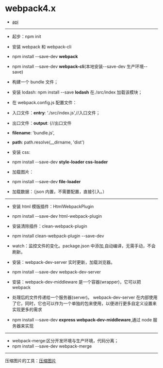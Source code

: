 # webpack4.x

- [api](https://webpack.docschina.org/guides/getting-started)

---

- 起步：npm init

- 安装 webpack 和 webpack-cli

- npm install --save-dev **webpack**
- npm install --save-dev **webpack-cli**(本地安装--save-dev 生产环境--save)
- 构建一个 bundle 文件；
- 安装 lodash: npm install --save **lodash** 在./src/index 加载该模块；
- 在 webpack.config.js 配置文件：
- 入口文件：**entry**: './src/index.js',//入口文件；
- 出口文件：**output**: {//出口文件
- **filename**: 'bundle.js',
- **path**: path.resolve(\_\_dirname, 'dist')
- 安装 css:
- npm install --save-dev **style-loader css-loader**
- 加载图片：
- npm install --save-dev **file-loader**
- 加载数据：（json 内置，不需要配置，直接引入。）

---

- 安装 html 模版插件：HtmlWebpackPlugin

- npm install --save-dev html-webpack-plugin

- 安装清除插件：clean-webpack-plugin

- npm install clean-webpack-plugin --save-dev

- watch：监控文件的变化。package.json 中添加,自动编译，无需手动，不会刷新。

- 安装：webpack-dev-server 实时更新，加载浏览器。

- npm install --save-dev webpack-dev-server

- 安装：webpack-dev-middleware 是一个容器(wrapper)，它可以把 webpack

- 处理后的文件传递给一个服务器(server)。 webpack-dev-server 在内部使用了它，同时，它也可以作为一个单独的包来使用，以便进行更多自定义设置来实现更多的需求
- npm install --save-dev **express webpack-dev-middleware**,通过 node 服务器来实现

---

- webpack-merge:区分开发环境与生产环境，代码分离；
- npm install --save-dev webpack-merge

---

压缩图片的工具：[压缩图片](https://tinypng.com)
